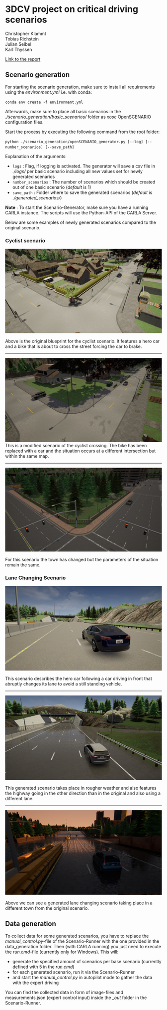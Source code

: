# 3DCV project on critical driving scenarios

Christopher Klammt  
Tobias Richstein  
Julian Seibel  
Karl Thyssen


[Link to the report](report/report.pdf)


## Scenario generation

For starting the scenario generation, make sure to install all requirements using the *environment.yml* i.e. with conda:

`` conda env create -f environment.yml ``

Afterwards, make sure to place all basic scenarios in the *./scenario_generation/basic_scenarios/* folder as *xosc* OpenSCENARIO configuration files.

Start the process by executing the following command from the root folder:

``python ./scenario_generation/openSCENARIO_generator.py [--log] [--number_scenarios] [--save_path]``

Explanation of the arguments:
* ``logs`` : Flag, if logging is activated. The generator will save a csv file in *./logs/* per basic scenario including all new values set for newly generated scenarios
* ``number_scenarios`` : The number of scenarios which should be created out of one basic scenario (*default* is 1)
* ``save_path`` : Folder where to save the generated scenarios (*default* is *./generated_scenarios/*)

**Note** : To start the Scenario-Generator, make sure you have a running CARLA instance. The scripts will use the Python-API of the CARLA Server.

Below are some examples of newly generated scenarios compared to the original scenario.

### Cyclist scenario
![Original cyclist scenario](report/figures/generated/cyclist_original.jpg)

Above is the original blueprint for the cyclist scenario. It features a hero car and a bike that is about to cross the street forcing the car to brake.

---

![Modified cyclist scenario in same town](report/figures/generated/cyclist_1.jpg)
This is a modified scenario of the cyclist crossing. The bike has been replaced with a car and the situation occurs at a different intersection but within the same map.

---

![Modified cyclist scenario in different town](report/figures/generated/cyclist_2.jpg)

For this scenario the town has changed but the parameters of the situation remain the same.


### Lane Changing Scenario

![Original lane changing scenario](report/figures/generated/lanechange_original.jpg)

This scenario describes the hero car following a car driving in front that abruptly changes its lane to avoid a still standing vehicle.

---

![Modified lane changing scenario in same town](report/figures/generated/lanechange_1.jpg)

This generated scenario takes place in rougher weather and also features the highway going in the other direction than in the original and also using a different lane.

---

![Modified lane changing scenario in a different town](report/figures/generated/lanechange_2.jpg)

Above we can see a generated lane changing scenario taking place in a different town from the original scenario.


## Data generation

To collect data for some generated scenarios, you have to replace the *manual_control.py*-file of the Scenario-Runner with the one provided in the data_generation folder. Then (with CARLA running) you just need to execute the *run.cmd*-file (currently only for Windows).
This will:
- generate the specified amount of scenarios per base scenario (currently defined with 5 in the *run.cmd*)
- for each generated scenario, run it via the Scenario-Runner
- and start the *manual_control.py* in autopilot mode to gather the data with the expert driving

You can find the collected data in form of image-files and measurements.json (expert control input) inside the *_out* folder in the Scenario-Runner.
